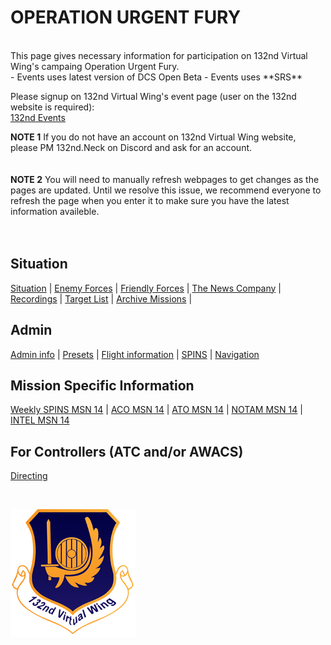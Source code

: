 # OPERATION URGENT FURY

<br>
This page gives necessary information for participation on 132nd Virtual Wing's campaing Operation Urgent Fury. <br>
- Events uses latest version of DCS Open Beta  
- Events uses  **SRS**
<br>




Please signup on 132nd Virtual Wing's event page (user on the 132nd website is required): <br>
[132nd Events](http://www.132virtualwing.org/index.php/page/events)

**NOTE 1** If you do not have an account on 132nd Virtual Wing website, please PM 132nd.Neck on Discord and ask for an account. 
<br>
<br>
<br>
**NOTE 2** You will need to manually refresh webpages to get changes as the pages are updated. Until we resolve this issue, we recommend everyone to refresh the page when you enter it to make sure you have the latest information availeble.
<br>
<br>
<br>

## Situation
[Situation](/Docs/Situation.md) |  [Enemy Forces](/OPUF-Brief/Docs/Enemy/Enemy.html)  |  [Friendly Forces](/Docs/Friendlies.md) | [The News Company](/OPUF-Brief/Docs/News/News_company.html) |  
[Recordings](/OPUF-Brief/Docs/Movies.html) | [Target List](/OPUF-Brief/Docs/TARGET/Target_list.html) | [Archive Missions](/OPUF-Brief/Docs/Archive.html) |  




## Admin
[Admin info](/OPUF-Brief/Docs/Admin/Admin.html) | [Presets](/Docs/Presets.md)  | [Flight information](/Docs/Flights.md) | [SPINS](/Docs/SPINS.md) | [Navigation](/Docs/Navigation.md)



## Mission Specific Information <br>
[Weekly SPINS MSN 14](/OPUF-Brief/Docs/SPINS_14.html) | [ACO MSN 14](/OPUF-Brief/Docs/ACO/ACO_14.html) | [ATO MSN 14](/OPUF-Brief/Docs/ATO/ATO_14.html) | [NOTAM MSN 14](/OPUF-Brief/Docs/NOTAM/NOTAM_14.html) |  [INTEL MSN 14](https://github.com/132nd-vWing/OPUF-Brief/blob/master/Docs/INTEL/OPERATION%20URGENT%20FURY%20-%20INTEL%20REPORT%20FOR%20MSN13%20v%201.1.pdf)


## For Controllers (ATC and/or AWACS)
[Directing](/OPUF-Brief/Docs/Directing/directing.html)
<br>




<br>




![132nd Logo](/Images/132ndLogosmall.png)
